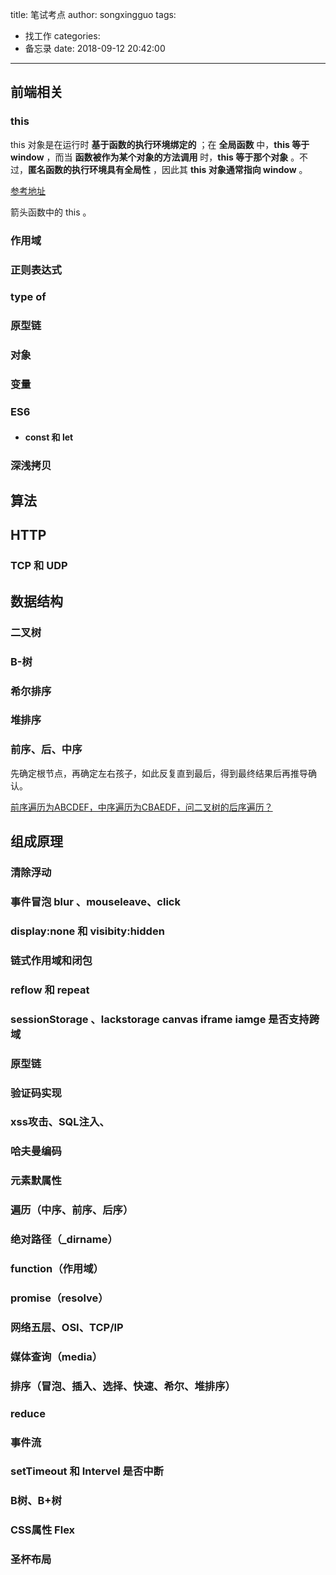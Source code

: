 title: 笔试考点
author: songxingguo
tags: 
  - 找工作
categories:
  - 备忘录
date: 2018-09-12 20:42:00
---
## 前端相关

### this

this 对象是在运行时 **基于函数的执行环境绑定的** ；在 **全局函数** 中，**this 等于 window** ，而当 **函数被作为某个对象的方法调用** 时，**this 等于那个对象** 。不过，**匿名函数的执行环境具有全局性** ，因此其 **this 对象通常指向 window** 。

[参考地址](http://javascriptissexy.com/understand-javascripts-this-with-clarity-and-master-it/)

<!-- more -->

箭头函数中的 this 。

### 作用域

### 正则表达式

### type of

### 原型链

### 对象

### 变量

### ES6 

- #### const 和 let

### 深浅拷贝

## 算法

## HTTP

### TCP 和 UDP

## 数据结构

### 二叉树

### B-树

### 希尔排序

### 堆排序

### 前序、后、中序

先确定根节点，再确定左右孩子，如此反复直到最后，得到最终结果后再推导确认。

[前序遍历为ABCDEF，中序遍历为CBAEDF，问二叉树的后序遍历？](https://blog.csdn.net/shengzhu1/article/details/70257664)


## 组成原理

### 清除浮动
### 事件冒泡 blur 、mouseleave、click
### display:none 和 visibity:hidden
### 链式作用域和闭包
### reflow 和 repeat
### sessionStorage 、lackstorage canvas iframe iamge 是否支持跨域
### 原型链
### 验证码实现
### xss攻击、SQL注入、
### 哈夫曼编码
### 元素默属性
### 遍历（中序、前序、后序）
### 绝对路径（_dirname）
### function（作用域）
### promise（resolve）
### 网络五层、OSI、TCP/IP
### 媒体查询（media）
### 排序（冒泡、插入、选择、快速、希尔、堆排序）
### reduce 
### 事件流
### setTimeout 和 Intervel 是否中断
### B树、B+树
### CSS属性 Flex
### 圣杯布局

#### 
